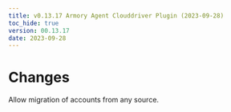 ```yaml
---
title: v0.13.17 Armory Agent Clouddriver Plugin (2023-09-28)
toc_hide: true
version: 00.13.17
date: 2023-09-28
---
```


# Changes
Allow migration of accounts from any source.
